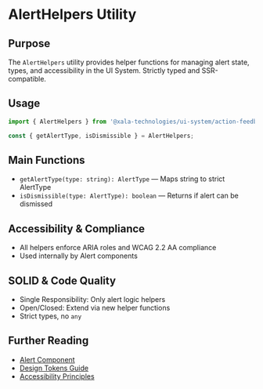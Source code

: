 # AlertHelpers Utility

## Purpose
The `AlertHelpers` utility provides helper functions for managing alert state, types, and accessibility in the UI System. Strictly typed and SSR-compatible.

## Usage
```typescript
import { AlertHelpers } from '@xala-technologies/ui-system/action-feedback';

const { getAlertType, isDismissible } = AlertHelpers;
```

## Main Functions
- `getAlertType(type: string): AlertType` — Maps string to strict AlertType
- `isDismissible(type: AlertType): boolean` — Returns if alert can be dismissed

## Accessibility & Compliance
- All helpers enforce ARIA roles and WCAG 2.2 AA compliance
- Used internally by Alert components

## SOLID & Code Quality
- Single Responsibility: Only alert logic helpers
- Open/Closed: Extend via new helper functions
- Strict types, no `any`

## Further Reading
- [Alert Component](./alert-action-feedback.md)
- [Design Tokens Guide](../design-tokens.md)
- [Accessibility Principles](../architecture.md)
